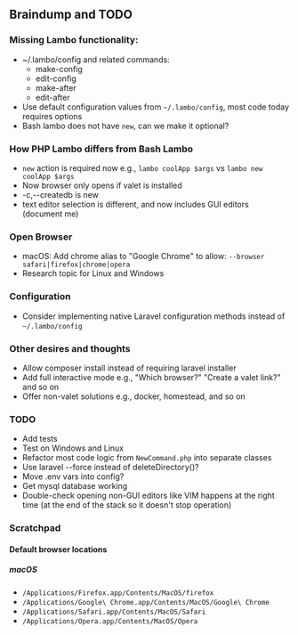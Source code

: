 ## Braindump and TODO

### Missing Lambo functionality:
- ~/.lambo/config and related commands:
  - make-config
  - edit-config
  - make-after
  - edit-after
- Use default configuration values from `~/.lambo/config`, most code today requires options
- Bash lambo does not have `new`, can we make it optional?

### How PHP Lambo differs from Bash Lambo

- `new` action is required now e.g., `lambo coolApp $args` vs `lambo new coolApp $args`
- Now browser only opens if valet is installed
- -c,--createdb is new
- text editor selection is different, and now includes GUI editors (document me)

### Open Browser

- macOS: Add chrome alias to "Google Chrome" to allow: `--browser safari|firefox|chrome|opera`
- Research topic for Linux and Windows

### Configuration

- Consider implementing native Laravel configuration methods instead of `~/.lambo/config`

### Other desires and thoughts

- Allow composer install instead of requiring laravel installer
- Add full interactive mode e.g., "Which browser?" "Create a valet link?" and so on
- Offer non-valet solutions e.g., docker, homestead, and so on

### TODO

- Add tests
- Test on Windows and Linux
- Refactor most code logic from `NewCommand.php` into separate classes
- Use laravel --force instead of deleteDirectory()?
- Move .env vars into config?
- Get mysql database working
- Double-check opening non-GUI editors like VIM happens at the right time (at the end of the stack so it doesn't stop operation)


### Scratchpad

#### Default browser locations

##### macOS

- `/Applications/Firefox.app/Contents/MacOS/firefox`
- `/Applications/Google\ Chrome.app/Contents/MacOS/Google\ Chrome`
- `/Applications/Safari.app/Contents/MacOS/Safari`
- `/Applications/Opera.app/Contents/MacOS/Opera`
